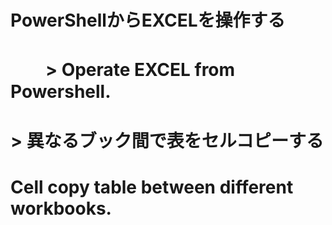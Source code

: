 # PowerShellからEXCELを操作する
# 　　> Operate EXCEL from Powershell. 

#  > 異なるブック間で表をセルコピーする
# Cell copy table between different workbooks.
